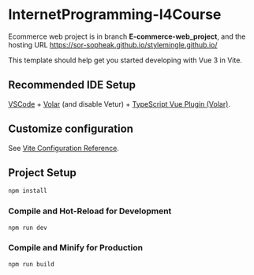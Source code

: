 # InternetProgramming-I4Course

Ecommerce web project is in branch <b>E-commerce-web_project</b>, and the hosting URL  <a href='https://sor-sopheak.github.io/stylemingle.github.io/'>https://sor-sopheak.github.io/stylemingle.github.io/</a>



This template should help get you started developing with Vue 3 in Vite.

## Recommended IDE Setup

[VSCode](https://code.visualstudio.com/) + [Volar](https://marketplace.visualstudio.com/items?itemName=Vue.volar) (and disable Vetur) + [TypeScript Vue Plugin (Volar)](https://marketplace.visualstudio.com/items?itemName=Vue.vscode-typescript-vue-plugin).

## Customize configuration

See [Vite Configuration Reference](https://vitejs.dev/config/).

## Project Setup

```sh
npm install
```

### Compile and Hot-Reload for Development

```sh
npm run dev
```

### Compile and Minify for Production

```sh
npm run build
```
